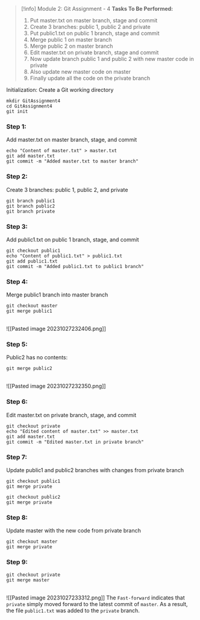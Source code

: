 
> [!info] Module 2: Git Assignment - 4
> **Tasks To Be Performed:** 
> 1. Put master.txt on master branch, stage and commit 
> 2. Create 3 branches: public 1, public 2 and private 
> 3. Put public1.txt on public 1 branch, stage and commit 
> 4. Merge public 1 on master branch 
> 5. Merge public 2 on master branch 
> 6. Edit master.txt on private branch, stage and commit 
> 7. Now update branch public 1 and public 2 with new master code in private 
> 8. Also update new master code on master 
> 9. Finally update all the code on the private branch


Initialization: Create a Git working directory 
```
mkdir GitAssignment4 
cd GitAssignment4 
git init
```
### Step 1: 
Add master.txt on master branch, stage, and commit
```
echo "Content of master.txt" > master.txt
git add master.txt
git commit -m "Added master.txt to master branch"
```

### Step 2: 
Create 3 branches: public 1, public 2, and private
```
git branch public1
git branch public2
git branch private
```

### Step 3: 
Add public1.txt on public 1 branch, stage, and commit
```
git checkout public1
echo "Content of public1.txt" > public1.txt
git add public1.txt
git commit -m "Added public1.txt to public1 branch"
```

### Step 4: 
Merge public1 branch into master branch
```
git checkout master
git merge public1
```
<br>![[Pasted image 20231027232406.png]]
### Step 5: 
Public2 has no contents:
```
git merge public2
```
<br>![[Pasted image 20231027232350.png]]
### Step 6: 
Edit master.txt on private branch, stage, and commit
```
git checkout private
echo "Edited content of master.txt" >> master.txt
git add master.txt
git commit -m "Edited master.txt in private branch"
```

### Step 7: 
Update public1 and public2 branches with changes from private branch
```
git checkout public1
git merge private
```

```
git checkout public2
git merge private
```

### Step 8: 
Update master with the new code from private branch
```
git checkout master
git merge private
```

### Step 9: 
```
git checkout private
git merge master
```
<br>![[Pasted image 20231027233312.png]]
The `Fast-forward` indicates that `private` simply moved forward to the latest commit of `master`. As a result, the file `public1.txt` was added to the `private` branch.